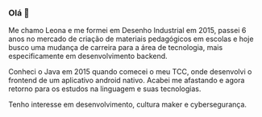 ### Olá 👋

Me chamo Leona e me formei em Desenho Industrial em 2015, passei 6 anos no mercado de criação de materiais pedagógicos em escolas e hoje busco uma mudança de carreira para a área de tecnologia, mais especificamente em desenvolvimento backend. 

Conheci o Java em 2015 quando comecei o meu TCC, onde desenvolvi o frontend de um aplicativo android nativo. Acabei me afastando e agora retorno para os estudos na linguagem e suas tecnologias.

Tenho interesse em desenvolvimento, cultura maker e cybersegurança.

